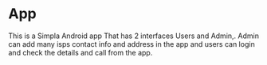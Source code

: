 # App
This is  a Simpla Android app That has 2 interfaces Users and Admin,. Admin can add many isps contact info and address in the app and users can login and check the details and call from the app. 
